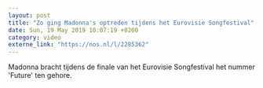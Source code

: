 ```yaml
---
layout: post
title: "Zo ging Madonna's optreden tijdens het Eurovisie Songfestival"
date: Sun, 19 May 2019 10:07:19 +0200
category: video
externe_link: "https://nos.nl/l/2285362"
---
```


Madonna bracht tijdens de finale van het Eurovisie Songfestival het nummer 'Future' ten gehore.
